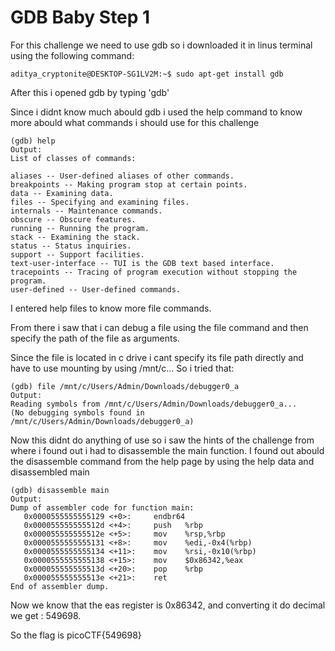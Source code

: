 # GDB Baby Step 1
For this challenge we need to use gdb so i downloaded it in linus terminal using the following command:
```
aditya_cryptonite@DESKTOP-SG1LV2M:~$ sudo apt-get install gdb
```
After this i opened gdb by typing 'gdb'

Since i didnt know much abould gdb i used the help command to know more abould what commands i should use for this challenge
```
(gdb) help
Output:
List of classes of commands:

aliases -- User-defined aliases of other commands.
breakpoints -- Making program stop at certain points.
data -- Examining data.
files -- Specifying and examining files.
internals -- Maintenance commands.
obscure -- Obscure features.
running -- Running the program.
stack -- Examining the stack.
status -- Status inquiries.
support -- Support facilities.
text-user-interface -- TUI is the GDB text based interface.
tracepoints -- Tracing of program execution without stopping the program.
user-defined -- User-defined commands.
```
I entered help files to know more file commands.

From there i saw that i can debug a file using the file command and then specify the path of the file as arguments. 

Since the file is located in c drive i cant specify its file path directly and have to use mounting by using /mnt/c...
So i tried that:
```
(gdb) file /mnt/c/Users/Admin/Downloads/debugger0_a
Output:
Reading symbols from /mnt/c/Users/Admin/Downloads/debugger0_a...
(No debugging symbols found in /mnt/c/Users/Admin/Downloads/debugger0_a)
```
Now this didnt do anything of use so i saw the hints of the challenge from where i found out i had to disassemble the main function.
I found out abould the disassemble command from the help page by using the help data and disassembled main
```
(gdb) disassemble main
Output:
Dump of assembler code for function main:
   0x0000555555555129 <+0>:     endbr64
   0x000055555555512d <+4>:     push   %rbp
   0x000055555555512e <+5>:     mov    %rsp,%rbp
   0x0000555555555131 <+8>:     mov    %edi,-0x4(%rbp)
   0x0000555555555134 <+11>:    mov    %rsi,-0x10(%rbp)
   0x0000555555555138 <+15>:    mov    $0x86342,%eax
   0x000055555555513d <+20>:    pop    %rbp
   0x000055555555513e <+21>:    ret
End of assembler dump.
```
Now we know that the eas register is 0x86342, and converting it do decimal we get : 549698.

So the flag is picoCTF{549698}
